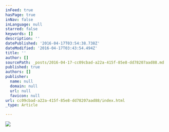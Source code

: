 ```yaml
---
inFeed: true
hasPage: true
inNav: false
inLanguage: null
starred: false
keywords: []
description: ''
datePublished: '2016-04-17T03:54:38.738Z'
dateModified: '2016-04-17T03:43:54.494Z'
title: ''
author: []
sourcePath: _posts/2016-04-17-cc09cbad-a22a-415f-85e8-dd78207aad88.md
published: true
authors: []
publisher:
  name: null
  domain: null
  url: null
  favicon: null
url: cc09cbad-a22a-415f-85e8-dd78207aad88/index.html
_type: Article

---
```

![](https://the-grid-user-content.s3-us-west-2.amazonaws.com/696ce4ec-32f8-4ac2-8430-b5c81edf8fda.jpg)